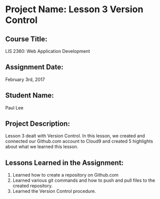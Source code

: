 # Project Name:  Lesson 3 Version Control

## Course Title:
LIS 2360:  Web Application Development

## Assignment Date:  
February 3rd, 2017

## Student Name:  
Paul Lee

## Project Description:
Lesson 3 dealt with Version Control. In this lesson, we created and connected our Github.com account to Cloud9 and created 5 highlights about what we learned this lesson.

## Lessons Learned in the Assignment:
1. Learned how to create a repository on Github.com 
2. Learned various git commands and how to push and pull files to the created repository.
3. Learned the Version Control procedure.
